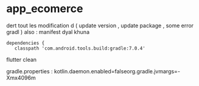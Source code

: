 # app_ecomerce

dert tout les modification d ( update version , update package , some error gradl )
also :
manifest dyal khuna 


    dependencies {
       classpath 'com.android.tools.build:gradle:7.0.4'


flutter clean




 gradle.properties :
kotlin.daemon.enabled=falseorg.gradle.jvmargs=-Xmx4096m

